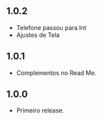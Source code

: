 ## 1.0.2

* Telefone passou para Int
* Ajustes de Tela

## 1.0.1

* Complementos no Read Me.

## 1.0.0

* Primeiro release.
